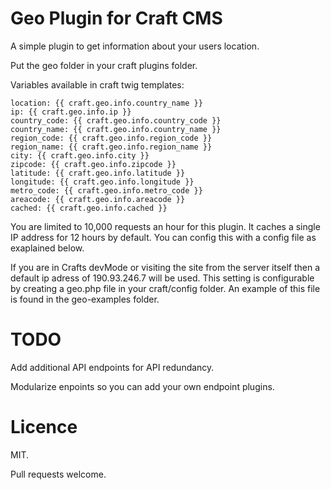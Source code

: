 # Geo Plugin for Craft CMS

A simple plugin to get information about your users location.

Put the geo folder in your craft plugins folder.

Variables available in craft twig templates:

```
location: {{ craft.geo.info.country_name }}
ip: {{ craft.geo.info.ip }}
country_code: {{ craft.geo.info.country_code }}
country_name: {{ craft.geo.info.country_name }}
region_code: {{ craft.geo.info.region_code }}
region_name: {{ craft.geo.info.region_name }}
city: {{ craft.geo.info.city }}
zipcode: {{ craft.geo.info.zipcode }}
latitude: {{ craft.geo.info.latitude }}
longitude: {{ craft.geo.info.longitude }}
metro_code: {{ craft.geo.info.metro_code }}
areacode: {{ craft.geo.info.areacode }}
cached: {{ craft.geo.info.cached }}
```

You are limited to 10,000 requests an hour for this plugin. It caches a single IP
address for 12 hours by default. You can config this with a config file as exaplained below.

If you are in Crafts devMode or visiting the site from the server itself then a default ip adress of 190.93.246.7 will be used.
This setting is configurable by creating a geo.php file in your craft/config folder. An example of this file is found in the geo-examples folder.

# TODO

Add additional API endpoints for API redundancy.

Modularize enpoints so you can add your own endpoint plugins.

# Licence
MIT.

Pull requests welcome.